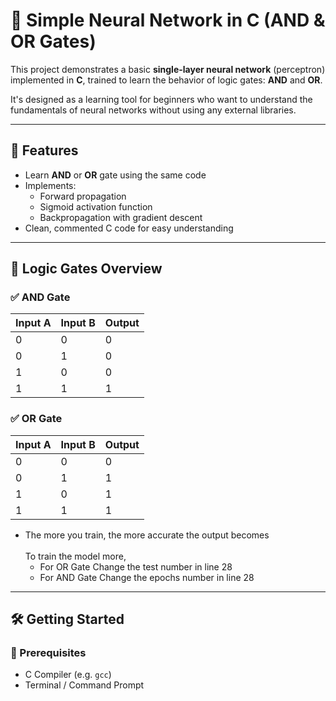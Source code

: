 # 🧠 Simple Neural Network in C (AND & OR Gates)

This project demonstrates a basic **single-layer neural network** (perceptron) implemented in **C**, trained to learn the behavior of logic gates: **AND** and **OR**.

It's designed as a learning tool for beginners who want to understand the fundamentals of neural networks without using any external libraries.

---

## 🚀 Features

- Learn **AND** or **OR** gate using the same code
- Implements:
  - Forward propagation
  - Sigmoid activation function
  - Backpropagation with gradient descent
- Clean, commented C code for easy understanding

---

## 🧪 Logic Gates Overview

### ✅ AND Gate

| Input A | Input B | Output |
|---------|---------|--------|
|   0     |    0    |   0    |
|   0     |    1    |   0    |
|   1     |    0    |   0    |
|   1     |    1    |   1    |

### ✅ OR Gate

| Input A | Input B | Output |
|---------|---------|--------|
|   0     |    0    |   0    |
|   0     |    1    |   1    |
|   1     |    0    |   1    |
|   1     |    1    |   1    |

- The more you train, the more accurate the output becomes<br><br>
  To train the model more,
  - For OR Gate Change the test number in line 28
  - For AND Gate Change the epochs number in line 28 
---

## 🛠️ Getting Started

### 🔧 Prerequisites

- C Compiler (e.g. `gcc`)
- Terminal / Command Prompt






